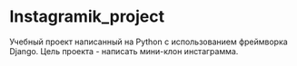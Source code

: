 # Instagramik_project
Учебный проект написанный на Python с использованием фреймворка Django. Цель проекта - написать мини-клон инстаграмма.
